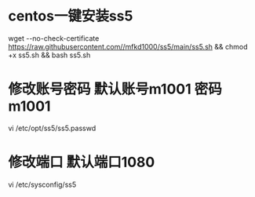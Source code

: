 # centos一键安装ss5
wget --no-check-certificate https://raw.githubusercontent.com//mfkd1000/ss5/main/ss5.sh && chmod +x ss5.sh && bash ss5.sh


# 修改账号密码 默认账号m1001  密码m1001
vi /etc/opt/ss5/ss5.passwd
# 修改端口 默认端口1080
vi /etc/sysconfig/ss5
